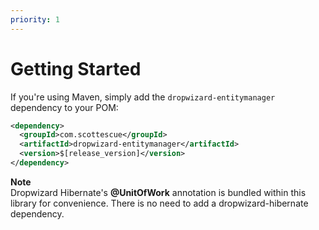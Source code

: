 ```yaml
---
priority: 1
---
```


# Getting Started

If you're using Maven, simply add the `dropwizard-entitymanager` dependency to your POM:

```xml
<dependency>
  <groupId>com.scottescue</groupId>
  <artifactId>dropwizard-entitymanager</artifactId>
  <version>$[release_version]</version>
</dependency>
```

<div class="alert alert-info" role="alert"> 
  <div><strong>Note</strong></div> Dropwizard Hibernate's <strong>@UnitOfWork</strong> annotation 
  is bundled within this library for convenience.  There is no need to add a dropwizard-hibernate 
  dependency. 
</div>
